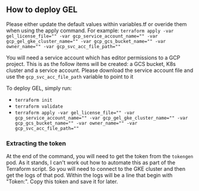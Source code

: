 ## How to deploy GEL
Please either update the default values within variables.tf or overide them when using the apply command. For example:
`terraform apply -var gel_license_file="" -var gcp_service_account_name="" -var gcp_gel_gke_cluster_name="" -var gcp_gcs_bucket_name="" -var owner_name="" -var gcp_svc_acc_file_path=""`

You will need a service account which has editor permissions to a GCP project. This is as the follow items will be created: a GCS bucket, K8s cluster and a service account. Please download the service account file and use the `gcp_svc_acc_file_path` variable to point to it

To deploy GEL, simply run:
- `terraform init`
- `terraform validate`
- `terraform apply -var gel_license_file="" -var gcp_service_account_name="" -var gcp_gel_gke_cluster_name="" -var gcp_gcs_bucket_name="" -var owner_name="" -var gcp_svc_acc_file_path=""`

### Extracting the token
At the end of the command, you will need to get the token from the `tokengen` pod. As it stands, I can't work out how to automate this as part of the Terraform script. So you will need to connect to the GKE cluster and then get the logs of that pod. Within the logs will be a line that begin with "Token:". Copy this token and save it for later.


